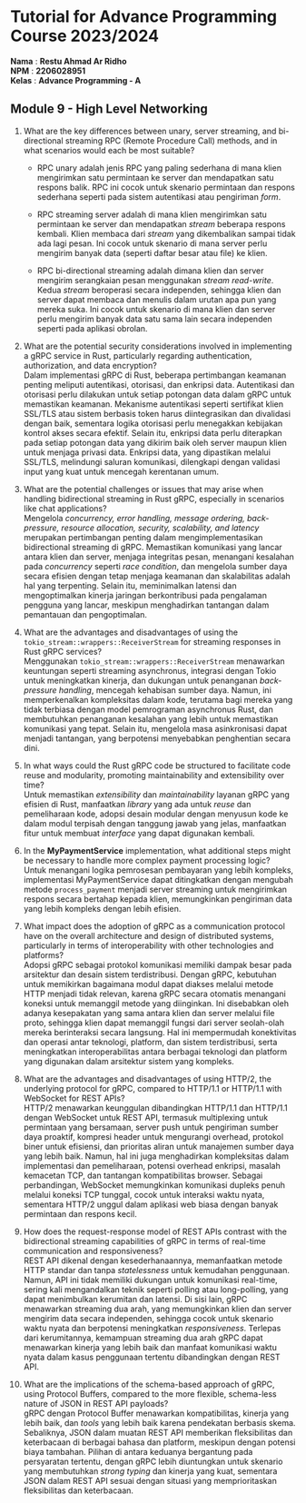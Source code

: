 # Tutorial for Advance Programming Course 2023/2024

**Nama** : **Restu Ahmad Ar Ridho** <br/>
**NPM** : **2206028951** <br/>
**Kelas** : **Advance Programming - A**

## Module 9 - High Level Networking

1. What are the key differences between unary, server streaming, and bi-directional streaming RPC (Remote Procedure Call) methods, and in what scenarios would each be most suitable?

   - RPC unary adalah jenis RPC yang paling sederhana di mana klien mengirimkan satu permintaan ke server dan mendapatkan satu respons balik. RPC ini cocok untuk skenario permintaan dan respons sederhana seperti pada sistem autentikasi atau pengiriman _form_.

   - RPC streaming server adalah di mana klien mengirimkan satu permintaan ke server dan mendapatkan _stream_ beberapa respons kembali. Klien membaca dari _stream_ yang dikembalikan sampai tidak ada lagi pesan. Ini cocok untuk skenario di mana server perlu mengirim banyak data (seperti daftar besar atau file) ke klien.

   - RPC bi-directional streaming adalah dimana klien dan server mengirim serangkaian pesan menggunakan _stream_ _read-write_. Kedua _stream_ beroperasi secara independen, sehingga klien dan server dapat membaca dan menulis dalam urutan apa pun yang mereka suka. Ini cocok untuk skenario di mana klien dan server perlu mengirim banyak data satu sama lain secara independen seperti pada aplikasi obrolan.

2. What are the potential security considerations involved in implementing a gRPC service in Rust, particularly regarding authentication, authorization, and data encryption?  
   Dalam implementasi gRPC di Rust, beberapa pertimbangan keamanan penting meliputi autentikasi, otorisasi, dan enkripsi data. Autentikasi dan otorisasi perlu dilakukan untuk setiap potongan data dalam gRPC untuk memastikan keamanan. Mekanisme autentikasi seperti sertifikat klien SSL/TLS atau sistem berbasis token harus diintegrasikan dan divalidasi dengan baik, sementara logika otorisasi perlu menegakkan kebijakan kontrol akses secara efektif. Selain itu, enkripsi data perlu diterapkan pada setiap potongan data yang dikirim baik oleh server maupun klien untuk menjaga privasi data. Enkripsi data, yang dipastikan melalui SSL/TLS, melindungi saluran komunikasi, dilengkapi dengan validasi input yang kuat untuk mencegah kerentanan umum. 

3. What are the potential challenges or issues that may arise when handling bidirectional streaming in Rust gRPC, especially in scenarios like chat applications?  
Mengelola _concurrency, error handling, message ordering, back-pressure, resource allocation, security, scalability, and latency_ merupakan pertimbangan penting dalam mengimplementasikan bidirectional streaming di gRPC. Memastikan komunikasi yang lancar antara klien dan server, menjaga integritas pesan, menangani kesalahan pada _concurrency_ seperti _race condition_, dan mengelola sumber daya secara efisien dengan tetap menjaga keamanan dan skalabilitas adalah hal yang terpenting. Selain itu, meminimalkan latensi dan mengoptimalkan kinerja jaringan berkontribusi pada pengalaman pengguna yang lancar, meskipun menghadirkan tantangan dalam pemantauan dan pengoptimalan.

4. What are the advantages and disadvantages of using the `tokio_stream::wrappers::ReceiverStream` for streaming responses in Rust gRPC services?  
Menggunakan `tokio_stream::wrappers::ReceiverStream` menawarkan keuntungan seperti streaming asynchronus, integrasi dengan Tokio untuk meningkatkan kinerja, dan dukungan untuk penanganan _back-pressure handling_, mencegah kehabisan sumber daya. Namun, ini memperkenalkan kompleksitas dalam kode, terutama bagi mereka yang tidak terbiasa dengan model pemrograman asynchronus Rust, dan membutuhkan penanganan kesalahan yang lebih untuk memastikan komunikasi yang tepat. Selain itu, mengelola masa asinkronisasi dapat menjadi tantangan, yang berpotensi menyebabkan penghentian secara dini.

5. In what ways could the Rust gRPC code be structured to facilitate code reuse and modularity, promoting maintainability and extensibility over time?  
Untuk memastikan _extensibility_ dan _maintainability_ layanan gRPC yang efisien di Rust, manfaatkan _library_ yang ada untuk _reuse_ dan pemeliharaan kode, adopsi desain modular dengan menyusun kode ke dalam modul terpisah dengan tanggung jawab yang jelas, manfaatkan fitur untuk membuat _interface_ yang dapat digunakan kembali.

6. In the **MyPaymentService** implementation, what additional steps might be necessary to handle more complex payment processing logic?  
Untuk menangani logika pemrosesan pembayaran yang lebih kompleks, implementasi MyPaymentService dapat ditingkatkan dengan mengubah metode `process_payment` menjadi server streaming untuk mengirimkan respons secara bertahap kepada klien, memungkinkan pengiriman data yang lebih kompleks dengan lebih efisien.

7. What impact does the adoption of gRPC as a communication protocol have on the overall architecture and design of distributed systems, particularly in terms of interoperability with other technologies and platforms?  
Adopsi gRPC sebagai protokol komunikasi memiliki dampak besar pada arsitektur dan desain sistem terdistribusi. Dengan gRPC, kebutuhan untuk memikirkan bagaimana modul dapat diakses melalui metode HTTP menjadi tidak relevan, karena gRPC secara otomatis menangani koneksi untuk memanggil metode yang diinginkan. Ini disebabkan oleh adanya kesepakatan yang sama antara klien dan server melalui file proto, sehingga klien dapat memanggil fungsi dari server seolah-olah mereka berinteraksi secara langsung. Hal ini mempermudah konektivitas dan operasi antar teknologi, platform, dan sistem terdistribusi, serta meningkatkan interoperabilitas antara berbagai teknologi dan platform yang digunakan dalam arsitektur sistem yang kompleks.

8. What are the advantages and disadvantages of using HTTP/2, the underlying protocol for gRPC, compared to HTTP/1.1 or HTTP/1.1 with WebSocket for REST APIs?  
HTTP/2 menawarkan keunggulan dibandingkan HTTP/1.1 dan HTTP/1.1 dengan WebSocket untuk REST API, termasuk multiplexing untuk permintaan yang bersamaan, server push untuk pengiriman sumber daya proaktif, kompresi header untuk mengurangi overhead, protokol biner untuk efisiensi, dan prioritas aliran untuk manajemen sumber daya yang lebih baik. Namun, hal ini juga menghadirkan kompleksitas dalam implementasi dan pemeliharaan, potensi overhead enkripsi, masalah kemacetan TCP, dan tantangan kompatibilitas browser. Sebagai perbandingan, WebSocket memungkinkan komunikasi dupleks penuh melalui koneksi TCP tunggal, cocok untuk interaksi waktu nyata, sementara HTTP/2 unggul dalam aplikasi web biasa dengan banyak permintaan dan respons kecil.

9. How does the request-response model of REST APIs contrast with the bidirectional streaming capabilities of gRPC in terms of real-time communication and responsiveness?  
REST API dikenal dengan kesederhanaannya, memanfaatkan metode HTTP standar dan tanpa _statelessness_ untuk kemudahan penggunaan. Namun, API ini tidak memiliki dukungan untuk komunikasi real-time, sering kali mengandalkan teknik seperti polling atau long-polling, yang dapat menimbulkan kerumitan dan latensi. Di sisi lain, gRPC menawarkan streaming dua arah, yang memungkinkan klien dan server mengirim data secara independen, sehingga cocok untuk skenario waktu nyata dan berpotensi meningkatkan _responsiveness_. Terlepas dari kerumitannya, kemampuan streaming dua arah gRPC dapat menawarkan kinerja yang lebih baik dan manfaat komunikasi waktu nyata dalam kasus penggunaan tertentu dibandingkan dengan REST API.

10. What are the implications of the schema-based approach of gRPC, using Protocol Buffers, compared to the more flexible, schema-less nature of JSON in REST API payloads?  
gRPC dengan Protocol Buffer menawarkan kompatibilitas, kinerja yang lebih baik, dan _tools_ yang lebih baik karena pendekatan berbasis skema. Sebaliknya, JSON dalam muatan REST API memberikan fleksibilitas dan keterbacaan di berbagai bahasa dan platform, meskipun dengan potensi biaya tambahan. Pilihan di antara keduanya bergantung pada persyaratan tertentu, dengan gRPC lebih diuntungkan untuk skenario yang membutuhkan _strong typing_ dan kinerja yang kuat, sementara JSON dalam REST API sesuai dengan situasi yang memprioritaskan fleksibilitas dan keterbacaan.

